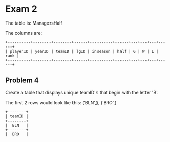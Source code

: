 # Exam 2

The table is: ManagersHalf

The columns are:
```
+----------+--------+--------+------+----------+------+---+---+---+------+
| playerID | yearID | teamID | lgID | inseason | half | G | W | L | rank |
+----------+--------+--------+------+----------+------+---+---+---+------+
```

## Problem 4

Create a table that displays unique teamID's that begin with the letter 'B'.

The first 2 rows would look like this:
('BLN',), ('BRO',)
```
+--------+
| teamID |
+--------+
|  BLN   |
+--------+
|  BRO   |
```

